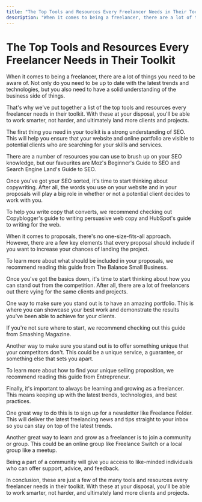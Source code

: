 ```yaml
---
title: "The Top Tools and Resources Every Freelancer Needs in Their Toolkit 🎯"
description: "When it comes to being a freelancer, there are a lot of things you need to be aware of. Not only do you need to be up to date with the latest trends and technologies, but you also need to have a solid understanding of the business side of things."
---
```


# The Top Tools and Resources Every Freelancer Needs in Their Toolkit

When it comes to being a freelancer, there are a lot of things you need to be aware of. Not only do you need to be up to date with the latest trends and technologies, but you also need to have a solid understanding of the business side of things.

That's why we've put together a list of the top tools and resources every freelancer needs in their toolkit. With these at your disposal, you'll be able to work smarter, not harder, and ultimately land more clients and projects.

The first thing you need in your toolkit is a strong understanding of SEO. This will help you ensure that your website and online portfolio are visible to potential clients who are searching for your skills and services.

There are a number of resources you can use to brush up on your SEO knowledge, but our favourites are Moz's Beginner's Guide to SEO and Search Engine Land's Guide to SEO.

Once you've got your SEO sorted, it's time to start thinking about copywriting. After all, the words you use on your website and in your proposals will play a big role in whether or not a potential client decides to work with you.

To help you write copy that converts, we recommend checking out Copyblogger's guide to writing persuasive web copy and HubSpot's guide to writing for the web.

When it comes to proposals, there's no one-size-fits-all approach. However, there are a few key elements that every proposal should include if you want to increase your chances of landing the project.

To learn more about what should be included in your proposals, we recommend reading this guide from The Balance Small Business.

Once you've got the basics down, it's time to start thinking about how you can stand out from the competition. After all, there are a lot of freelancers out there vying for the same clients and projects.

One way to make sure you stand out is to have an amazing portfolio. This is where you can showcase your best work and demonstrate the results you've been able to achieve for your clients.

If you're not sure where to start, we recommend checking out this guide from Smashing Magazine.

Another way to make sure you stand out is to offer something unique that your competitors don't. This could be a unique service, a guarantee, or something else that sets you apart.

To learn more about how to find your unique selling proposition, we recommend reading this guide from Entrepreneur.

Finally, it's important to always be learning and growing as a freelancer. This means keeping up with the latest trends, technologies, and best practices.

One great way to do this is to sign up for a newsletter like Freelance Folder. This will deliver the latest freelancing news and tips straight to your inbox so you can stay on top of the latest trends.

Another great way to learn and grow as a freelancer is to join a community or group. This could be an online group like Freelance Switch or a local group like a meetup.

Being a part of a community will give you access to like-minded individuals who can offer support, advice, and feedback.

In conclusion, these are just a few of the many tools and resources every freelancer needs in their toolkit. With these at your disposal, you'll be able to work smarter, not harder, and ultimately land more clients and projects.
